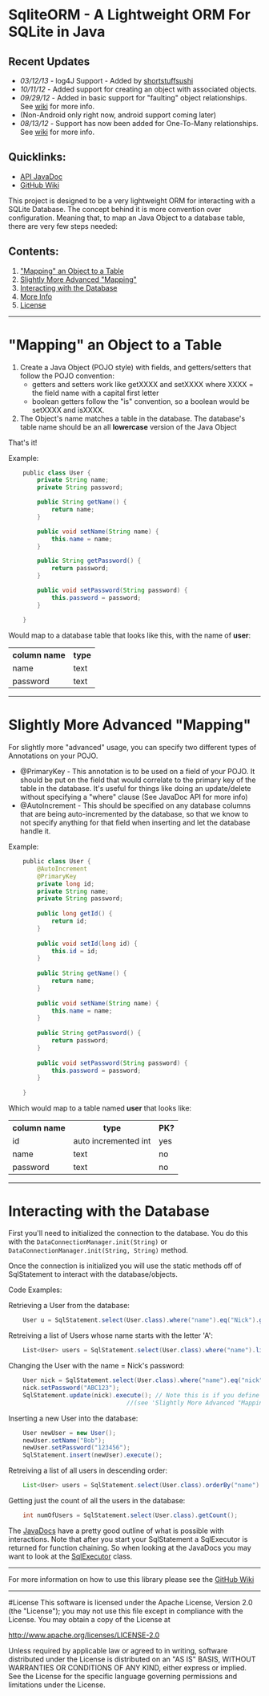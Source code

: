 # SqliteORM - A Lightweight ORM For SQLite in Java

## Recent Updates

* *03/12/13* - log4J Support - Added by [shortstuffsushi](https://github.com/shortstuffsushi)  
* *10/11/12* - Added support for creating an object with associated objects.  
* *09/29/12* - Added in basic support for "faulting" object relationships. See [wiki](https://github.com/njkremer/SqliteORM/wiki/Object-faulting) for more info.  
 * (Non-Android only right now, android support coming later)  
* *08/13/12* - Support has now been added for One-To-Many relationships.  See [wiki](https://github.com/njkremer/SqliteORM/wiki/Relationships) for more info.  

## Quicklinks:
* [API JavaDoc](http://njkremer.github.com/SqliteORM/javadoc/)
* [GitHub Wiki](https://github.com/njkremer/SqliteORM/wiki)

This project is designed to be a very lightweight ORM for interacting with a SQLite Database. The concept behind it is more convention over configuration. Meaning that, to map an Java Object to a database table, there are very few steps needed:

## Contents:

1. ["Mapping" an Object to a Table](#mapping)
1. [Slightly More Advanced "Mapping"](#advanced)
1. [Interacting with the Database](#interacting)
1. [More Info](#moreInfo)
1. [License](#license)

***

<a name="mapping"></a>
# "Mapping" an Object to a Table

1. Create a Java Object (POJO style) with fields, and getters/setters that follow the POJO convention:
    * getters and setters work like getXXXX and setXXXX where XXXX = the field name with a capital first letter
    * boolean getters follow the "is" convention, so a boolean would be setXXXX and isXXXX.
1. The Object's name matches a table in the database. The database's table name should be an all **lowercase** version of the Java Object

That's it!

Example:
```java
    public class User {
        private String name;
        private String password;

        public String getName() {
            return name;
        }

        public void setName(String name) {
            this.name = name;
        }

        public String getPassword() {
            return password;
        }

        public void setPassword(String password) {
            this.password = password;
        }

    }
```

Would map to a database table that looks like this, with the name of **user**:
<table>
    <tr>
        <th>column name</th><th>type</th>
    </tr>
    <tr><td>name</td><td>text</td><tr>
    <tr><td>password</td><td>text</td><tr>
</table>


***

<a name="advanced"></a>
# Slightly More Advanced "Mapping"

For slightly more "advanced" usage, you can specify two different types of Annotations on your POJO.

* @PrimaryKey - This annotation is to be used on a field of your POJO. It should be put on the field that would correlate to the primary key of the table in the database. It's useful for things like doing an update/delete without specifying a "where" clause (See JavaDoc API for more info)
* @AutoIncrement - This should be specified on any database columns that are being auto-incremented by the database, so that we know to not specify anything for that field when inserting and let the database handle it.

Example:
```java
    public class User {
        @AutoIncrement
        @PrimaryKey
        private long id;
        private String name;
        private String password;
    
        public long getId() {
            return id;
        }
    
        public void setId(long id) {
            this.id = id;
        }
    
        public String getName() {
            return name;
        }
    
        public void setName(String name) {
            this.name = name;
        }
    
        public String getPassword() {
            return password;
        }
    
        public void setPassword(String password) {
            this.password = password;
        }
    
    }
```

Which would map to a table named **user** that looks like:

<table>
    <tr>
        <th>column name</th><th>type</th><th>PK?</th>
    </tr>
    <tr><td>id</td><td>auto incremented int</td><td>yes</td><tr>
    <tr><td>name</td><td>text</td><td>no</td><tr>
    <tr><td>password</td><td>text</td><td>no</td><tr>
</table>

***

<a name="interacting"></a>
# Interacting with the Database

First you'll need to initialized the connection to the database. You do this with the `DataConnectionManager.init(String)` or `DataConnectionManager.init(String, String)` method.

Once the connection is initialized you will use the static methods off of SqlStatement to interact with the database/objects.

Code Examples:

Retrieving a User from the database:
```java
    User u = SqlStatement.select(User.class).where("name").eq("Nick").getList().get(0);
```

Retreiving a list of Users whose name starts with the letter 'A':
```java
    List<User> users = SqlStatement.select(User.class).where("name").like("A%").getList();
```

Changing the User with the name = Nick's password:
```java
    User nick = SqlStatement.select(User.class).where("name").eq("nick");
    nick.setPassword("ABC123");
    SqlStatement.update(nick).execute(); // Note this is if you define a @PrimaryKey annotation 
                                 //(see 'Slightly More Advanced "Mapping"' section for more info).
```
Inserting a new User into the database:
```java
    User newUser = new User();
    newUser.setName("Bob");
    newUser.setPassword("123456");
    SqlStatement.insert(newUser).execute();
```

Retreiving a list of all users in descending order:

```java
    List<User> users = SqlStatement.select(User.class).orderBy("name").desc().getList();
```
Getting just the count of all the users in the database:
```java
    int numOfUsers = SqlStatement.select(User.class).getCount();
```
The [JavaDocs](http://njkremer.github.com/SqliteORM/javadoc/) have a pretty good outline of what is possible with interactions. Note that after you start your SqlStatement a SqlExecutor is returned
for function chaining. So when looking at the JavaDocs you may want to look at the [SqlExecutor](http://njkremer.github.com/SqliteORM/javadoc/com/njkremer/Sqlite/SqlExecutor.html) class.

***

<a name="moreInfo"></a>
For more information on how to use this library please see the [GitHub Wiki](https://github.com/njkremer/SqliteORM/wiki)

***

<a name="license"></a>
#License
This software is licensed under the Apache License, Version 2.0 (the "License");
you may not use this file except in compliance with the License.
You may obtain a copy of the License at

   http://www.apache.org/licenses/LICENSE-2.0

Unless required by applicable law or agreed to in writing, software
distributed under the License is distributed on an "AS IS" BASIS,
WITHOUT WARRANTIES OR CONDITIONS OF ANY KIND, either express or implied.
See the License for the specific language governing permissions and
limitations under the License.

